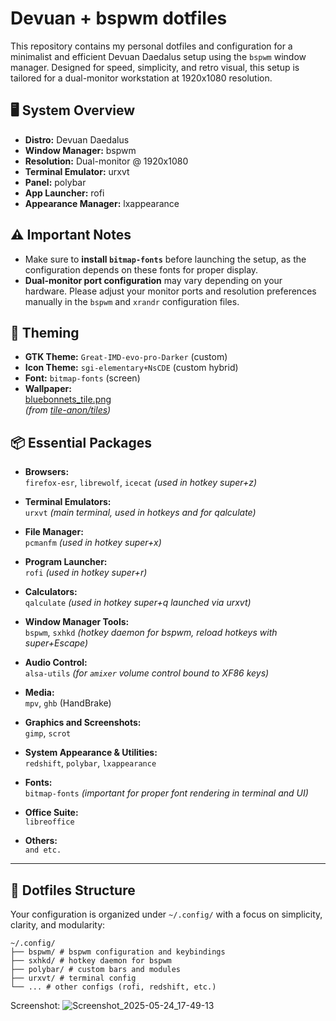 # Devuan + bspwm dotfiles

This repository contains my personal dotfiles and configuration for a minimalist and efficient Devuan Daedalus setup using the `bspwm` window manager. Designed for speed, simplicity, and retro visual, this setup is tailored for a dual-monitor workstation at 1920x1080 resolution.

## 🖥️ System Overview

- **Distro:** Devuan Daedalus
- **Window Manager:** bspwm
- **Resolution:** Dual-monitor @ 1920x1080
- **Terminal Emulator:** urxvt
- **Panel:** polybar
- **App Launcher:** rofi
- **Appearance Manager:** lxappearance

## ⚠️ Important Notes

- Make sure to **install `bitmap-fonts`** before launching the setup, as the configuration depends on these fonts for proper display.
- **Dual-monitor port configuration** may vary depending on your hardware. Please adjust your monitor ports and resolution preferences manually in the `bspwm` and `xrandr` configuration files.

## 🎨 Theming

- **GTK Theme:** `Great-IMD-evo-pro-Darker` (custom)
- **Icon Theme:** `sgi-elementary+NsCDE` (custom hybrid)
- **Font:** `bitmap-fonts` (screen)
- **Wallpaper:**  
  [bluebonnets_tile.png](https://github.com/tile-anon/tiles/blob/main/bluebonnets_tile.png)  
  *(from [tile-anon/tiles](https://github.com/tile-anon/tiles))*


## 📦 Essential Packages

- **Browsers:**  
  `firefox-esr`, `librewolf`, `icecat` *(used in hotkey super+z)*

- **Terminal Emulators:**  
  `urxvt` *(main terminal, used in hotkeys and for qalculate)*

- **File Manager:**  
  `pcmanfm` *(used in hotkey super+x)*

- **Program Launcher:**  
  `rofi` *(used in hotkey super+r)*

- **Calculators:**  
  `qalculate` *(used in hotkey super+q launched via urxvt)*

- **Window Manager Tools:**  
  `bspwm`, `sxhkd` *(hotkey daemon for bspwm, reload hotkeys with super+Escape)*

- **Audio Control:**  
  `alsa-utils` *(for `amixer` volume control bound to XF86 keys)*

- **Media:**  
  `mpv`, `ghb` (HandBrake)

- **Graphics and Screenshots:**  
  `gimp`, `scrot`

- **System Appearance & Utilities:**  
  `redshift`, `polybar`, `lxappearance`

- **Fonts:**  
  `bitmap-fonts` *(important for proper font rendering in terminal and UI)*

- **Office Suite:**  
  `libreoffice`

- **Others:**  
  `and etc.`

---

## 📁 Dotfiles Structure

Your configuration is organized under `~/.config/` with a focus on simplicity, clarity, and modularity:
```
~/.config/
├── bspwm/ # bspwm configuration and keybindings
├── sxhkd/ # hotkey daemon for bspwm
├── polybar/ # custom bars and modules
├── urxvt/ # terminal config
└── ... # other configs (rofi, redshift, etc.)
```

Screenshot:
![Screenshot_2025-05-24_17-49-13](https://github.com/user-attachments/assets/15efc1c3-577d-4b10-8a24-0622b4e887d1)

